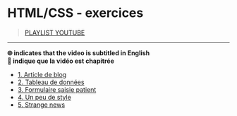 # HTML/CSS - exercices

> [PLAYLIST YOUTUBE](https://www.youtube.com/playlist?list=PLrSOXFDHBtfHEFVqv0pjGkPHv6PhWZQBb)

---

**🌐 indicates that the video is subtitled in English**<br>
**🔢 indique que la vidéo est chapitrée**

+ [1. Article de blog](https://www.youtube.com/watch?v=fzjar4drY-c)
+ [2. Tableau de données](https://www.youtube.com/watch?v=jqNCf_NRXnc)
+ [3. Formulaire saisie patient](https://www.youtube.com/watch?v=mQB-f2scL3M)
+ [4. Un peu de style](https://www.youtube.com/watch?v=Rbt9amRWfm4)
+ [5. Strange news](https://www.youtube.com/watch?v=gagqaBk3GXo)
